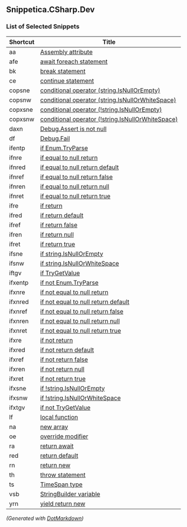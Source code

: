 ## Snippetica\.CSharp\.Dev

### List of Selected Snippets

Shortcut|Title
--------|-----
aa|[Assembly attribute](AssemblyAttribute.snippet)
afe|[await foreach statement](AwaitForEach.snippet)
bk|[break statement](BreakStatement.snippet)
ce|[continue statement](ContinueStatement.snippet)
copsne|[conditional operator (string.IsNullOrEmpty)](ConditionalOperatorStringIsNullOrEmpty.snippet)
copsnw|[conditional operator (string.IsNullOrWhiteSpace)](ConditionalOperatorStringIsNullOrWhiteSpace.snippet)
copxsne|[conditional operator (!string.IsNullOrEmpty)](ConditionalOperatorNotStringIsNullOrEmpty.snippet)
copxsnw|[conditional operator (!string.IsNullOrWhiteSpace)](ConditionalOperatorNotStringIsNullOrWhiteSpace.snippet)
daxn|[Debug.Assert is not null](DebugAssertNotNull.snippet)
df|[Debug.Fail](DebugFail.snippet)
ifentp|[if Enum.TryParse](IfEnumTryParse.snippet)
ifnre|[if equal to null return](IfEqualToNullReturn.snippet)
ifnred|[if equal to null return default](IfEqualToNullReturnDefault.snippet)
ifnref|[if equal to null return false](IfEqualToNullReturnFalse.snippet)
ifnren|[if equal to null return null](IfEqualToNullReturnNull.snippet)
ifnret|[if equal to null return true](IfEqualToNullReturnTrue.snippet)
ifre|[if return](IfReturn.snippet)
ifred|[if return default](IfReturnDefault.snippet)
ifref|[if return false](IfReturnFalse.snippet)
ifren|[if return null](IfReturnNull.snippet)
ifret|[if return true](IfReturnTrue.snippet)
ifsne|[if string.IsNullOrEmpty](IfStringIsNullOrEmpty.snippet)
ifsnw|[if string.IsNullOrWhiteSpace](IfStringIsNullOrWhiteSpace.snippet)
iftgv|[if TryGetValue](IfTryGetValue.snippet)
ifxentp|[if not Enum.TryParse](IfNotEnumTryParse.snippet)
ifxnre|[if not equal to null return](IfNotEqualToNullReturn.snippet)
ifxnred|[if not equal to null return default](IfNotEqualToNullReturnDefault.snippet)
ifxnref|[if not equal to null return false](IfNotEqualToNullReturnFalse.snippet)
ifxnren|[if not equal to null return null](IfNotEqualToNullReturnNull.snippet)
ifxnret|[if not equal to null return true](IfNotEqualToNullReturnTrue.snippet)
ifxre|[if not return](IfNotReturn.snippet)
ifxred|[if not return default](IfNotReturnDefault.snippet)
ifxref|[if not return false](IfNotReturnFalse.snippet)
ifxren|[if not return null](IfNotReturnNull.snippet)
ifxret|[if not return true](IfNotReturnTrue.snippet)
ifxsne|[if !string.IsNullOrEmpty](IfNotStringIsNullOrEmpty.snippet)
ifxsnw|[if !string.IsNullOrWhiteSpace](IfNotStringIsNullOrWhiteSpace.snippet)
ifxtgv|[if not TryGetValue](IfNotTryGetValue.snippet)
lf|[ local function](LocalFunction.snippet)
na|[new array ](NewArrayOfT.snippet)
oe|[override modifier](OverrideModifier.snippet)
ra|[return await](ReturnAwait.snippet)
red|[return default](ReturnDefault.snippet)
rn|[return new](ReturnNew.snippet)
th|[throw statement](ThrowStatement.snippet)
ts|[TimeSpan type](TimeSpan.snippet)
vsb|[StringBuilder variable](StringBuilderVariable.snippet)
yrn|[yield return new](YieldReturnNew.snippet)

*\(Generated with [DotMarkdown](http://github.com/JosefPihrt/DotMarkdown)\)*